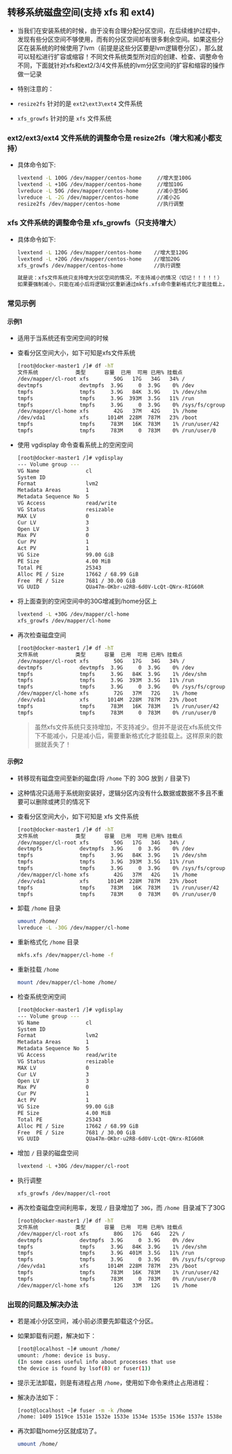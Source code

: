 ## 转移系统磁盘空间(支持 xfs 和 ext4)
- 当我们在安装系统的时候，由于没有合理分配分区空间，在后续维护过程中，发现有些分区空间不够使用，而有的分区空间却有很多剩余空间。如果这些分区在装系统的时候使用了lvm（前提是这些分区要是lvm逻辑卷分区），那么就可以轻松进行扩容或缩容！不同文件系统类型所对应的创建、检查、调整命令不同，下面就针对xfs和ext2/3/4文件系统的lvm分区空间的扩容和缩容的操作做一记录

- 特别注意的：
- `resize2fs` 针对的是 `ext2\ext3\ext4` 文件系统
- `xfs_growfs` 针对的是 `xfs` 文件系统

### ext2/ext3/ext4 文件系统的调整命令是 resize2fs（增大和减小都支持）
- 具体命令如下:
  
  ```bash
  lvextend -L 100G /dev/mapper/centos-home     //增大至100G
  lvextend -L +10G /dev/mapper/centos-home     //增加10G
  lvreduce -L 50G /dev/mapper/centos-home      //减小至50G
  lvreduce -L -2G /dev/mapper/centos-home      //减小2G
  resize2fs /dev/mapper/centos-home            //执行调整
  ```

### xfs 文件系统的调整命令是 xfs_growfs（只支持增大）
- 具体命令如下:
  
  ```bash
  lvextend -L 120G /dev/mapper/centos-home    //增大至120G
  lvextend -L +20G /dev/mapper/centos-home    //增加20G
  xfs_growfs /dev/mapper/centos-home          //执行调整
  
  就是说：xfs文件系统只支持增大分区空间的情况，不支持减小的情况（切记！！！！！）
  如果要强制减小，只能在减小后将逻辑分区重新通过mkfs.xfs命令重新格式化才能挂载上，这样的话这个逻辑分区上原来的数据就丢失了
  ```
### 常见示例
#### 示例1
- 适用于当系统还有空闲空间的时候
- 查看分区空间大小，如下可知是xfs文件系统
  
  ```bash
  [root@docker-master1 /]# df -hT
  文件系统            类型      容量  已用  可用 已用% 挂载点
  /dev/mapper/cl-root xfs        50G   17G   34G   34% /
  devtmpfs            devtmpfs  3.9G     0  3.9G    0% /dev
  tmpfs               tmpfs     3.9G   84K  3.9G    1% /dev/shm
  tmpfs               tmpfs     3.9G  393M  3.5G   11% /run
  tmpfs               tmpfs     3.9G     0  3.9G    0% /sys/fs/cgroup
  /dev/mapper/cl-home xfs        42G   37M   42G    1% /home
  /dev/vda1           xfs      1014M  228M  787M   23% /boot
  tmpfs               tmpfs     783M   16K  783M    1% /run/user/42
  tmpfs               tmpfs     783M     0  783M    0% /run/user/0
  ```
- 使用 vgdisplay 命令查看系统上的空闲空间
  
  ```bash
  [root@docker-master1 /]# vgdisplay 
  --- Volume group ---
  VG Name               cl
  System ID             
  Format                lvm2
  Metadata Areas        1
  Metadata Sequence No  5
  VG Access             read/write
  VG Status             resizable
  MAX LV                0
  Cur LV                3
  Open LV               3
  Max PV                0
  Cur PV                1
  Act PV                1
  VG Size               99.00 GiB
  PE Size               4.00 MiB
  Total PE              25343
  Alloc PE / Size       17662 / 68.99 GiB
  Free  PE / Size       7681 / 30.00 GiB
  VG UUID               QUa47m-OKbr-u2RB-6d0V-LcQt-QNrx-RIG60R
  ```
- 将上面查到的空闲空间中的30G增减到/home分区上
  
  ```bash
  lvextend -L +30G /dev/mapper/cl-home
  xfs_growfs /dev/mapper/cl-home
  ```

- 再次检查磁盘空间
  
  ```bash
  [root@docker-master1 /]# df -hT
  文件系统            类型      容量  已用  可用 已用% 挂载点
  /dev/mapper/cl-root xfs        50G   17G   34G   34% /
  devtmpfs            devtmpfs  3.9G     0  3.9G    0% /dev
  tmpfs               tmpfs     3.9G   84K  3.9G    1% /dev/shm
  tmpfs               tmpfs     3.9G  393M  3.5G   11% /run
  tmpfs               tmpfs     3.9G     0  3.9G    0% /sys/fs/cgroup
  /dev/mapper/cl-home xfs        72G   37M   72G    1% /home
  /dev/vda1           xfs      1014M  228M  787M   23% /boot
  tmpfs               tmpfs     783M   16K  783M    1% /run/user/42
  tmpfs               tmpfs     783M     0  783M    0% /run/user/0
  ```
  
  > 虽然xfs文件系统只支持增加，不支持减少。但并不是说在xfs系统文件下不能减小，只是减小后，需要重新格式化才能挂载上。这样原来的数据就丢失了！

#### 示例2
- 转移现有磁盘空间至新的磁盘(将 `/home` 下的 30G 放到 `/` 目录下)
- 这种情况只适用于系统刚安装好，逻辑分区内没有什么数据或数据不多且不重要可以删除或拷贝的情况下
- 查看分区空间大小，如下可知是 xfs 文件系统
  
  ```bash
  [root@docker-master1 /]# df -hT
  文件系统            类型      容量  已用  可用 已用% 挂载点
  /dev/mapper/cl-root xfs        50G   17G   34G   34% /
  devtmpfs            devtmpfs  3.9G     0  3.9G    0% /dev
  tmpfs               tmpfs     3.9G   84K  3.9G    1% /dev/shm
  tmpfs               tmpfs     3.9G  393M  3.5G   11% /run
  tmpfs               tmpfs     3.9G     0  3.9G    0% /sys/fs/cgroup
  /dev/mapper/cl-home xfs        42G   37M   42G    1% /home
  /dev/vda1           xfs      1014M  228M  787M   23% /boot
  tmpfs               tmpfs     783M   16K  783M    1% /run/user/42
  tmpfs               tmpfs     783M     0  783M    0% /run/user/0
  ```
- 卸载 `/home` 目录
  
  ```bash
  umount /home/
  lvreduce -L -30G /dev/mapper/cl-home
  ```
- 重新格式化 `/home` 目录
  
  ```bash
  mkfs.xfs /dev/mapper/cl-home -f
  ```
- 重新挂载 `/home`
  
  ```bash
  mount /dev/mapper/cl-home /home/
  ```
- 检查系统空闲空间
  
  ```bash
  [root@docker-master1 /]# vgdisplay 
  --- Volume group ---
  VG Name               cl
  System ID             
  Format                lvm2
  Metadata Areas        1
  Metadata Sequence No  5
  VG Access             read/write
  VG Status             resizable
  MAX LV                0
  Cur LV                3
  Open LV               3
  Max PV                0
  Cur PV                1
  Act PV                1
  VG Size               99.00 GiB
  PE Size               4.00 MiB
  Total PE              25343
  Alloc PE / Size       17662 / 68.99 GiB
  Free  PE / Size       7681 / 30.00 GiB
  VG UUID               QUa47m-OKbr-u2RB-6d0V-LcQt-QNrx-RIG60R
  ```
- 增加 `/` 目录的磁盘空间
  
  ```bash
  lvextend -L +30G /dev/mapper/cl-root
  ```
- 执行调整
  
  ```bash
  xfs_growfs /dev/mapper/cl-root
  ```
- 再次检查磁盘空间利用率，发现 `/` 目录增加了 `30G`，而 `/home `目录减下了30G
  
  ```bash
  [root@docker-master1 /]# df -hT
  文件系统            类型      容量  已用  可用 已用% 挂载点
  /dev/mapper/cl-root xfs        80G   17G   64G   22% /
  devtmpfs            devtmpfs  3.9G     0  3.9G    0% /dev
  tmpfs               tmpfs     3.9G   84K  3.9G    1% /dev/shm
  tmpfs               tmpfs     3.9G  401M  3.5G   11% /run
  tmpfs               tmpfs     3.9G     0  3.9G    0% /sys/fs/cgroup
  /dev/vda1           xfs      1014M  228M  787M   23% /boot
  tmpfs               tmpfs     783M   16K  783M    1% /run/user/42
  tmpfs               tmpfs     783M     0  783M    0% /run/user/0
  /dev/mapper/cl-home xfs        12G   33M   12G    1% /home
  ```

### 出现的问题及解决办法
- 若是减小分区空间，减小前必须要先卸载这个分区。
- 如果卸载有问题，解决如下：
  
  ```bash
  [root@localhost ~]# umount /home/
  umount: /home: device is busy.
  (In some cases useful info about processes that use
  the device is found by lsof(8) or fuser(1))
  ```
- 提示无法卸载，则是有进程占用 `/home`，使用如下命令来终止占用进程：
- 解决办法如下：
  
  ```bash
  [root@localhost ~]# fuser -m -k /home
  /home: 1409 1519ce 1531e 1532e 1533e 1534e 1535e 1536e 1537e 1538e 1539e 1541e 1543e 1544e 1545e 1546e 1547e 1548e 1549e 1550e 1601m
  ```
- 再次卸载home分区就成功了。
  
  ```bash
  umount /home/
  ```
  

